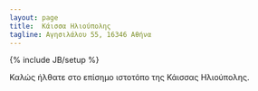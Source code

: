 ```yaml
---
layout: page
title:  Κάισσα Ηλιούπολης
tagline: Αγησιλάλου 55, 16346 Αθήνα
---
```

{% include JB/setup %}

Καλώς ήλθατε στο επίσημο ιστοτόπο της Κάισσας Ηλιούπολης.
